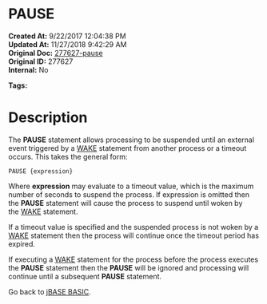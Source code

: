 # PAUSE

**Created At:** 9/22/2017 12:04:38 PM  
**Updated At:** 11/27/2018 9:42:29 AM  
**Original Doc:** [277627-pause](https://docs.jbase.com/36868-jbase-basic/277627-pause)  
**Original ID:** 277627  
**Internal:** No  

**Tags:**
<badge text='program execution' vertical='middle' />

# Description

The **PAUSE** statement allows processing to be suspended until an external event triggered by a [WAKE](./../wake) statement from another process or a timeout occurs. This takes the general form:

```
PAUSE {expression}
```

Where **expression** may evaluate to a timeout value, which is the maximum number of seconds to suspend the process. If expression is omitted then the **PAUSE** statement will cause the process to suspend until woken by the [WAKE](./../wake) statement.

If a timeout value is specified and the suspended process is not woken by a [WAKE](./../wake) statement then the process will continue once the timeout period has expired.

If executing a [WAKE](./../wake) statement for the process before the process executes the **PAUSE** statement then the **PAUSE** will be ignored and processing will continue until a subsequent **PAUSE** statement.



Go back to [jBASE BASIC](./../jbase-basic-programmers-reference-guide).
